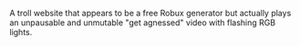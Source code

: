 
A troll website that appears to be a free Robux generator but actually plays an unpausable and unmutable "get agnessed" video with flashing RGB lights.
